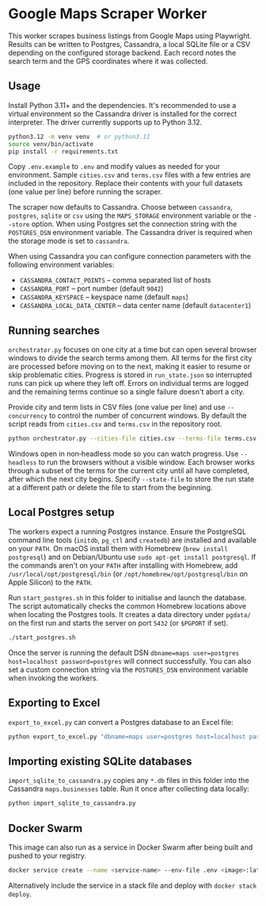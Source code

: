 # Google Maps Scraper Worker

This worker scrapes business listings from Google Maps using Playwright.
Results can be written to Postgres, Cassandra, a local SQLite file or a
CSV depending on the configured storage backend. Each record notes the search
term and the GPS coordinates where it was collected.

## Usage

Install Python 3.11+ and the dependencies. It's recommended to use a virtual
environment so the Cassandra driver is installed for the correct interpreter.
The driver currently supports up to Python 3.12.

```bash
python3.12 -m venv venv  # or python3.11
source venv/bin/activate
pip install -r requirements.txt
```

Copy `.env.example` to `.env` and modify values as needed for your environment.
Sample `cities.csv` and `terms.csv` files with a few entries are included in the
repository. Replace their contents with your full datasets (one value per line)
before running the scraper.

The scraper now defaults to Cassandra. Choose between `cassandra`, `postgres`,
`sqlite` or `csv` using the `MAPS_STORAGE` environment variable or the `--store`
option. When using Postgres set the connection string with the `POSTGRES_DSN`
environment variable. The Cassandra driver is required when the storage mode is
set to `cassandra`.

When using Cassandra you can configure connection parameters with the following
environment variables:

- `CASSANDRA_CONTACT_POINTS` – comma separated list of hosts
- `CASSANDRA_PORT` – port number (default `9042`)
- `CASSANDRA_KEYSPACE` – keyspace name (default `maps`)
- `CASSANDRA_LOCAL_DATA_CENTER` – data center name (default `datacenter1`)

## Running searches

`orchestrator.py` focuses on one city at a time but can open several browser
windows to divide the search terms among them. All terms for the first city are
processed before moving on to the next, making it easier to resume or skip
problematic cities. Progress is stored in `run_state.json` so interrupted runs
can pick up where they left off. Errors on individual terms are logged and the
remaining terms continue so a single failure doesn't abort a city.

Provide city and term lists in CSV files (one value per line) and use
`--concurrency` to control the number of concurrent windows. By default the
script reads from `cities.csv` and `terms.csv` in the repository root.

```bash
python orchestrator.py --cities-file cities.csv --terms-file terms.csv --steps 0 --concurrency 3
```

Windows open in non‑headless mode so you can watch progress. Use `--headless`
to run the browsers without a visible window. Each browser works through a
subset of the terms for the current city until all have completed, after which
the next city begins. Specify `--state-file` to store the run state at a
different path or delete the file to start from the beginning.

## Local Postgres setup

The workers expect a running Postgres instance.
Ensure the PostgreSQL command line tools (`initdb`, `pg_ctl` and `createdb`)
are installed and available on your `PATH`. On macOS install them with
Homebrew (`brew install postgresql`) and on Debian/Ubuntu use
`sudo apt-get install postgresql`. If the commands aren't on your `PATH` after
installing with Homebrew, add `/usr/local/opt/postgresql/bin` (or
`/opt/homebrew/opt/postgresql/bin` on Apple Silicon) to the `PATH`.

Run `start_postgres.sh` in this folder to initialise and launch the database.
The script automatically checks the common Homebrew locations above when
locating the Postgres tools. It creates a data directory under `pgdata/` on the
first run and starts the server on port `5432` (or `$PGPORT` if set).

```bash
./start_postgres.sh
```

Once the server is running the default DSN `dbname=maps user=postgres host=localhost password=postgres`
will connect successfully. You can also set a custom connection string via the
`POSTGRES_DSN` environment variable when invoking the workers.

## Exporting to Excel

`export_to_excel.py` can convert a Postgres database to an Excel file:

```bash
python export_to_excel.py "dbname=maps user=postgres host=localhost password=postgres" results.xlsx
```

## Importing existing SQLite databases

`import_sqlite_to_cassandra.py` copies any `*.db` files in this folder into the
Cassandra `maps.businesses` table. Run it once after collecting data locally:

```bash
python import_sqlite_to_cassandra.py
```

## Docker Swarm

This image can also run as a service in Docker Swarm after being built and pushed to your registry.

```bash
docker service create --name <service-name> --env-file .env <image>:latest
```

Alternatively include the service in a stack file and deploy with `docker stack deploy`.
